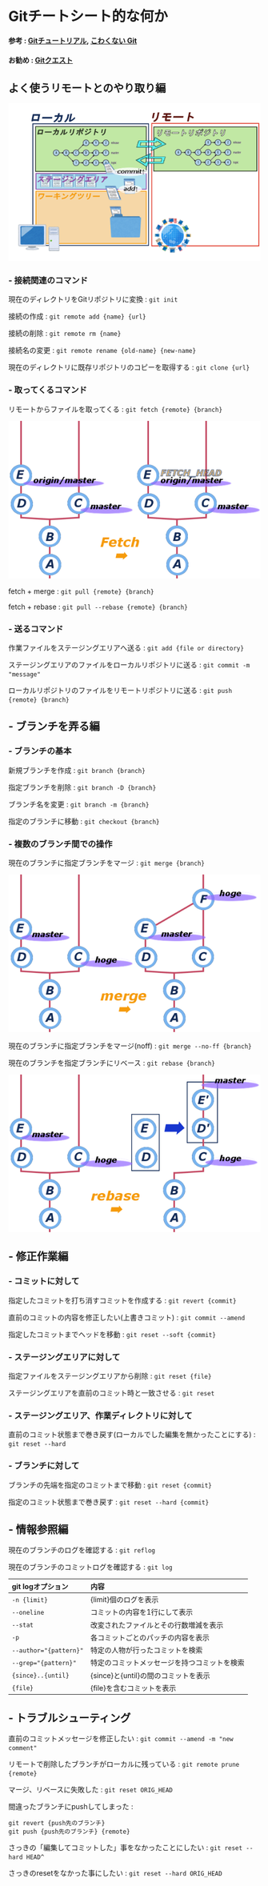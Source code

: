 # Gitチートシート的な何か
#### 参考 : [Gitチュートリアル](https://www.atlassian.com/ja/git), [こわくない Git](http://www.slideshare.net/kotas/git-15276118)
#### お勧め : [Gitクエスト](http://unit8.net/gq/)

## よく使うリモートとのやり取り編

![git](/document/img/areas.png "各エリアの図")

### - 接続関連のコマンド
現在のディレクトリをGitリポジトリに変換
: `git init`

接続の作成
: `git remote add {name} {url}`

接続の削除
: `git remote rm {name}`

接続名の変更
: `git remote rename {old-name} {new-name}`

現在のディレクトリに既存リポジトリのコピーを取得する
: `git clone {url}`

### - 取ってくるコマンド
リモートからファイルを取ってくる
: `git fetch {remote} {branch}`

![git fetch](/document/img/branch_fetch.png "fetchの図")

fetch + merge
: `git pull {remote} {branch}`

fetch + rebase
: `git pull --rebase {remote} {branch}`

### - 送るコマンド
作業ファイルをステージングエリアへ送る
: `git add {file or directory}`

ステージングエリアのファイルをローカルリポジトリに送る
: `git commit -m "message"`

ローカルリポジトリのファイルをリモートリポジトリに送る
: `git push {remote} {branch}`

## - ブランチを弄る編

### - ブランチの基本
新規ブランチを作成
: `git branch {branch}`

指定ブランチを削除
: `git branch -D {branch}`

ブランチ名を変更
: `git branch -m {branch}`

指定のブランチに移動
: `git checkout {branch}`

### - 複数のブランチ間での操作
現在のブランチに指定ブランチをマージ
: `git merge {branch}`

![git merge](/document/img/branch_merge.png "mergeの図")


現在のブランチに指定ブランチをマージ(noff)
: `git merge --no-ff {branch}`

現在のブランチを指定ブランチにリベース
: `git rebase {branch}`

![git rebase](/document/img/branch_rebase.png "rebaseの図")


## - 修正作業編
### - コミットに対して
指定したコミットを打ち消すコミットを作成する
: `git revert {commit}`

直前のコミットの内容を修正したい(上書きコミット)
: `git commit --amend`

指定したコミットまでヘッドを移動
: `git reset --soft {commit}`

### - ステージングエリアに対して
指定ファイルをステージングエリアから削除
: `git reset {file}`

ステージングエリアを直前のコミット時と一致させる
: `git reset`

### - ステージングエリア、作業ディレクトリに対して
直前のコミット状態まで巻き戻す(ローカルでした編集を無かったことにする)
: `git reset --hard`

### - ブランチに対して
ブランチの先端を指定のコミットまで移動
: `git reset {commit}`

指定のコミット状態まで巻き戻す
: `git reset --hard {commit}`

## - 情報参照編
現在のブランチのログを確認する
: `git reflog`

現在のブランチのコミットログを確認する
: `git log`

| git logオプション | 内容|
|:--|:--|
| `-n {limit}`|{limit}個のログを表示|
| `--oneline`|コミットの内容を1行にして表示|
| `--stat`|改変されたファイルとその行数増減を表示|
| `-p`| 各コミットごとのパッチの内容を表示|
| `--author="{pattern}"`|特定の人物が行ったコミットを検索|
| `--grep="{pattern}"`|特定のコミットメッセージを持つコミットを検索|
| `{since}..{until}`|{since}と{until}の間のコミットを表示|
| `{file}`|{file}を含むコミットを表示|


## - トラブルシューティング
直前のコミットメッセージを修正したい
: `git commit --amend -m "new comment"`

リモートで削除したブランチがローカルに残っている
: `git remote prune {remote}`

マージ、リベースに失敗した
: `git reset ORIG_HEAD`

間違ったブランチにpushしてしまった :
```git:tekito
git revert {push先のブランチ}
git push {push先のブランチ} {remote}
```

さっきの「編集してコミットした」事をなかったことにしたい
: `git reset --hard HEAD^`

さっきのresetをなかった事にしたい
: `git reset --hard ORIG_HEAD`
